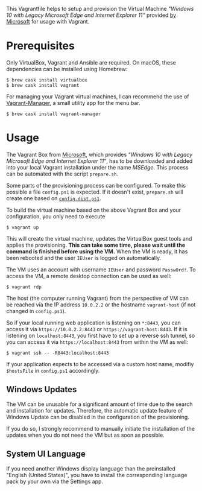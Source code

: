 This Vagrantfile helps to setup and provision the Virtual Machine *"Windows 10 with 
Legacy Microsoft Edge and Internet Explorer 11"* provided 
[by Microsoft](https://developer.microsoft.com/en-us/microsoft-edge/tools/vms/) for usage with Vagrant.

# Prerequisites
Only VirtualBox, Vagrant and Ansible are required. On macOS, these dependencies can be installed using Homebrew:

```
$ brew cask install virtualbox
$ brew cask install vagrant
```

For managing your Vagrant virtual machines, I can recommend the use of [Vagrant-Manager](http://vagrantmanager.com/), a small utility app for the menu bar.

```
$ brew cask install vagrant-manager
```

# Usage
The Vagrant Box from [Microsoft](https://developer.microsoft.com/en-us/microsoft-edge/tools/vms/),
which provides *"Windows 10 with Legacy Microsoft Edge and Internet Explorer 11"*, has to be downloaded
and added into your local Vagrant installation under the name *MSEdge*. This process can be automated with
the script `prepare.sh`.

Some parts of the provisioning process can be configured. To make this possible a file `config.ps1` is expected.
If it doesn't exist, `prepare.sh` will create one based on [`config.dist.ps1`](config.dist.ps1).

To build the virtual machine based on the above Vagrant Box and your configuration, you only need to execute

```
$ vagrant up
```

This will create the virtual machine, updates the VirtualBox guest tools and applies the provisioning.
**This can take some time, please wait until the command is finished before using the VM.**
When the VM is ready, it has been rebooted and the user `IEUser` is logged on automatically.

The VM uses an account with username `IEUser` and password `Passw0rd!`. To access the VM, a remote desktop connection can be used as well:

```
$ vagrant rdp
```

The host (the computer running Vagrant) from the perspective of VM can be reached via the IP address 
`10.0.2.2` or the hostname `vagrant-host` (if not changed in `config.ps1`).

So if your local running web application is listening on `*:8443`, you can access it
via `https://10.0.2.2:8443` or `https://vagrant-host:8443`. If it is listening on `localhost:8443`, 
you first have to set up a reverse ssh tunnel, so you can access it via `https://localhost:8443` 
from within the VM as well:

```
$ vagrant ssh -- -R8443:localhost:8443
```

If your application expects to be accessed via a custom host name, modifiy `$hostsFile` in `config.ps1`
accordingly.

## Windows Updates

The VM can be unusable for a significant amount of time due to the search and installation for
updates. Therefore, the automatic update feature of Windows Update can be disabled in the configuration
of the provisioning.

If you do so, I strongly recommend to manually initiate the installation of the updates when you do not
need the VM but as soon as possible.

## System UI Language

If you need another Windows display language than the preinstalled "English (United States)",
you have to install the corresponding language pack by your own via the Settings app.
